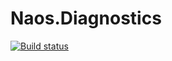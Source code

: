 # Naos.Diagnostics

[![Build status](https://ci.appveyor.com/api/projects/status/tq7kljxg5aihx1cs?svg=true)](https://ci.appveyor.com/project/Naos-Project/naos-diagnostics)